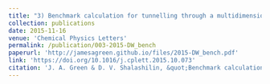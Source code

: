 ```yaml
---
title: "3) Benchmark calculation for tunnelling through a multidimensional asymmetric double well potential"
collection: publications
date: 2015-11-16
venue: 'Chemical Physics Letters'
permalink: /publication/003-2015-DW_bench
paperurl: 'http://jamesagreen.github.io/files/2015-DW_bench.pdf'
link: 'https://doi.org/10.1016/j.cplett.2015.10.073'
citation: 'J. A. Green & D. V. Shalashilin, &quot;Benchmark calculation for tunnelling through a multidimensional asymmetric double well potential&quot;, <i>Chem. Phys. Lett.</i>, 2015, <b>641</b>, 173'
---
```

